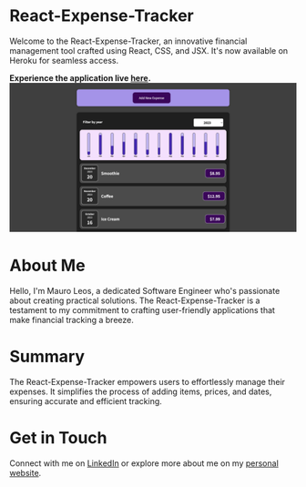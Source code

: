 # React-Expense-Tracker

Welcome to the React-Expense-Tracker, an innovative financial management tool crafted using React, CSS, and JSX. It's now available on Heroku for seamless access.

<strong>Experience the application live <a href="https://react-expense-tracker-bc6693da7bef.herokuapp.com/"><b>here</b></a>.</strong>
<img src="expense-tracker.png" alt="image">

# About Me
Hello, I'm Mauro Leos, a dedicated Software Engineer who's passionate about creating practical solutions. The React-Expense-Tracker is a testament to my commitment to crafting user-friendly applications that make financial tracking a breeze.

# Summary
The React-Expense-Tracker empowers users to effortlessly manage their expenses. It simplifies the process of adding items, prices, and dates, ensuring accurate and efficient tracking.

# Get in Touch
Connect with me on <a href="https://www.linkedin.com/in/mauro-leos-b4103a11b/">LinkedIn</a> or explore more about me on my <a href="https://www.mauroleos.com/">personal website</a>.
